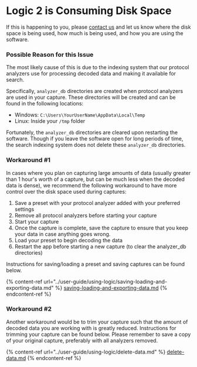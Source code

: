 # Logic 2 is Consuming Disk Space

If this is happening to you, please [contact us](https://contact.saleae.com/hc/en-us/requests/new) and let us know where the disk space is being used, how much is being used, and how you are using the software.

### Possible Reason for this Issue

The most likely cause of this is due to the indexing system that our protocol analyzers use for processing decoded data and making it available for search.

Specifically, `analyzer_db` directories are created when protocol analyzers are used in your capture. These directories will be created and can be found in the following locations:

* Windows: `C:\Users\YourUserName\AppData\Local\Temp`
* Linux: Inside your `/tmp` folder

Fortunately, the `analyzer_db` directories are cleared upon restarting the software. Though if you leave the software open for long periods of time, the search indexing system does not delete these `analyzer_db` directories.

### Workaround #1

In cases where you plan on capturing large amounts of data (usually greater than 1 hour's worth of a capture, but can be much less when the decoded data is dense), we recommend the following workaround to have more control over the disk space used during captures:

1. Save a preset with your protocol analyzer added with your preferred settings
2. Remove all protocol analyzers before starting your capture
3. Start your capture
4. Once the capture is complete, save the capture to ensure that you keep your data in case anything goes wrong.
5. Load your preset to begin decoding the data
6. Restart the app before starting a new capture (to clear the analyzer\_db directories)

Instructions for saving/loading a preset and saving captures can be found below.

{% content-ref url="../user-guide/using-logic/saving-loading-and-exporting-data.md" %}
[saving-loading-and-exporting-data.md](../user-guide/using-logic/saving-loading-and-exporting-data.md)
{% endcontent-ref %}

### Workaround #2

Another workaround would be to trim your capture such that the amount of decoded data you are working with is greatly reduced. Instructions for trimming your capture can be found below. Please remember to save a copy of your original capture, preferably with all analyzers removed.

{% content-ref url="../user-guide/using-logic/delete-data.md" %}
[delete-data.md](../user-guide/using-logic/delete-data.md)
{% endcontent-ref %}




